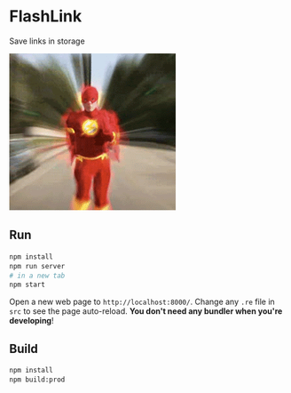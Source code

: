 # FlashLink

Save links in storage

![Flash animation](flash.gif)

## Run

```sh
npm install
npm run server
# in a new tab
npm start
```

Open a new web page to `http://localhost:8000/`. Change any `.re` file in `src` to see the page auto-reload. **You don't need any bundler when you're developing**!

## Build

```sh
npm install
npm build:prod
```
